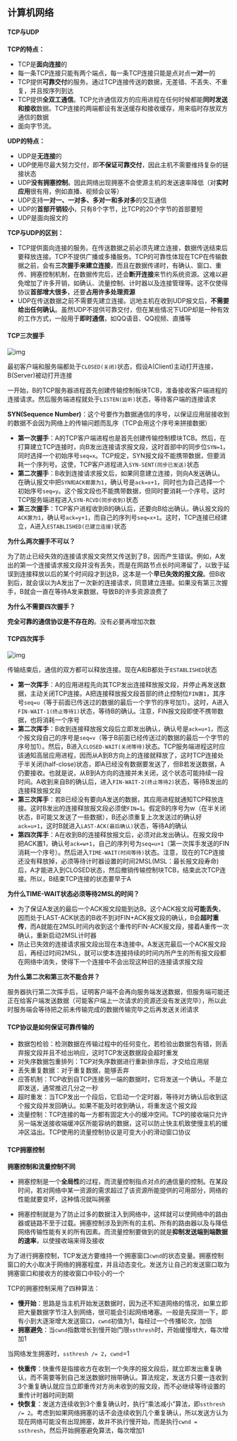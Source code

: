 ## 计算机网络

#### TCP与UDP

**TCP的特点：**

* TCP是**面向连接**的
* 每一条TCP连接只能有两个端点，每一条TCP连接只能是点对点**一对一**的
* TCP提供**可靠交付**的服务。通过TCP连接传送的数据，无差错、不丢失、不重复，并且按序列到达
* TCP提供**全双工通信**。TCP允许通信双方的应用进程在任何时候都能**同时发送和接收**数据。TCP连接的两端都设有发送缓存和接收缓存，用来临时存放双方通信的数据
* 面向字节流。

**UDP的特点：**

* UDP是**无连接**的
* UDP使用尽最大努力交付，即**不保证可靠交付**，因此主机不需要维持复杂的链接状态
* UDP**没有拥塞控制**。因此网络出现拥塞不会使源主机的发送速率降低（对**实时应用**很有用，例如直播、视频会议等）
* UDP支持**一对一、一对多、多对一和多对多**的交互通信
* UDP的**首部开销较小**，只有8个字节，比TCP的20个字节的首部要短
* UDP是面向报文的

**TCP与UDP的区别：**

* TCP提供面向连接的服务。在传送数据之前必须先建立连接，数据传送结束后要释放连接。TCP不提供广播或多播服务。TCP的可靠性体现在TCP在传输数据之前，会有**三次握手来建立连接**，而且在数据传递时，有确认、窗口、重传、拥塞控制机制，在数据传完后，还会**断开连接**来节约系统资源。这难以避免增加了许多开销，如确认、流量控制、计时器以及连接管理等。这不仅使得协议**首部增大很多**，还要**占用许多处理资源**
* UDP在传送数据之前不需要先建立连接。远地主机在收到UDP报文后，**不需要给出任何确认**。虽然UDP不提供可靠交付，但在某些情况下UDP却是一种有效的工作方式，一般用于**即时通信**，如QQ语音、QQ视频、直播等

#### TCP三次握手

![img](D:\文件\markdown笔记\计算机网络.assets\v2-1c5da3391ad30aa7aa30f9362407a77f_b.jpg)

最初客户端和服务端都处于`CLOSED(关闭)`状态，假设A(Client)主动打开连接，B(Server)被动打开连接

一开始，B的TCP服务器进程首先创建传输控制板块TCB，准备接收客户端进程的连接请求。然后服务端进程就处于`LISTEN(监听)`状态，等待客户端的连接请求

**SYN(Sequence Number)**：这个号要作为数据通信的序号，以保证应用层接收到的数据不会因为网络上的传输问题而乱序（TCP会用这个序号来拼接数据）

* **第一次握手**：A的TCP客户端进程也是首先创建传输控制模块TCB。然后，在打算建立TCP连接时，向B发出连接请求报文段，这时首部中的同步位`SYN=1`，同时选择一个初始序号`seq=x`。TCP规定，SYN报文段不能携带数据，但要消耗一个序列号。这使，TCP客户进程进入`SYN-SENT(同步已发送)`状态
* **第二次握手**：B收到连接请求报文后，如果同意建立连接，则向A发送确认。在确认报文中把`SYN和ACK都置为1`，确认号是`ack=x+1`，同时也为自己选择一个初始序号`seq=y`。这个报文段也不能携带数据，但同时要消耗一个序号。这时TCP服务端进程进入`SYN-RCVD(同步收到)`状态
* **第三次握手**：TCP客户进程收到B的确认后，还要向B给出确认。确认报文段的`ACK置为1`，确认号`ack=y+1`，而自己的序列号`seq=x+1`。这时，TCP连接已经建立，A进入`ESTABLISHED(已建立连接)`状态

**为什么两次握手不可以？**

为了防止已经失效的连接请求报文突然又传送到了B，因而产生错误。例如，A发出的第一个连接请求报文段并没有丢失，而是在网路节点长时间滞留了，以致于延误到连接释放以后的某个时间段才到达B，这本是一个**早已失效的报文段**。但B收到后，就会误以为A发出了一次新的连接请求，同意建立连接。如果没有第三次握手，B就会一直在等待A发来数据，导致B的许多资源浪费了

**为什么不需要四次握手？**

**完全可靠的通信协议是不存在的**。没有必要再增加次数

#### TCP四次挥手

![img](D:\文件\markdown笔记\计算机网络.assets\v2-dc0bdc69237df055ff8c2aa477887237_b-1584178444045.jpg)

传输结束后，通信的双方都可以释放连接。现在A和B都处于`ESTABLISHED`状态

* **第一次挥手**：A的应用进程先向其TCP发出连接释放报文段，并停止再发送数据，主动关闭TCP连接。A把连接释放报文段首部的终止控制位`FIN置1`，其序号`seq=u`（等于前面已传送过的数据的最后一个字节的序号加1）。这时，A进入`FIN-WAIT-1(终止等待1)`状态，等待B的确认。注意，FIN报文段即使不携带数据，也将消耗一个序号
* **第二次挥手**：B收到连接释放报文段后立即发出确认，确认号是`ack=u+1`，而这个报文段自己的序号是`seq=v`（等于B前面已经传送过的数据的最后一个字节的序号加1）。然后，B进入`CLOSED-WAIT(关闭等待)`状态。TCP服务端进程这时应该通知高层应用进程，因而从A到B方向上的连接就释放了，这时TCP连接处于半关闭(half-close)状态，即A已经没有数据要发送了，但B若发送数据，A仍要接收。也就是说，从B到A方向的连接并未关闭，这个状态可能持续一段时间。A收到来自B的确认后，进入`FIN-WAIT-2(终止等待2)`状态，等待B发出的连接释放报文段
* **第三次挥手**：若B已经没有要向A发送的数据，其应用进程就通知TCP释放连接。这时B发出的连接释放报文段必须使`FIN=1`。假定B的序号为w（在半关闭状态，B可能又发送了一些数据），B还必须重复上次发送过的确认好`ack=u+1`，这时B就进入`LAST-ACK(最后确认)`状态，等待A的确认
* **第四次挥手**：A在收到B的连接释放报文后，必须对此发出确认。在报文段中把ACK置1，确认号`ack=w+1`，自己的序列号为`seq=u+1`（第一次挥手发送的FIN消耗一个序号）。然后进入`TIME-WAIT(时间等待)`状态。注意，现在的TCP连接还没有释放掉，必须等待计时器设置的时间2MSL(MSL：最长报文段寿命)后，A才能进入到CLOSED状态，然后撤销传输控制块TCB，结束此次TCP连接。所以，B结束TCP连接的状态要早于A

**为什么TIME-WAIT状态必须等待2MSL的时间？**

* 为了保证A发送的最后一个ACK报文段能到达B。这个ACK报文段**可能丢失**，因而处于LAST-ACK状态的B收不到对FIN+ACK报文段的确认，B会**超时重传**，而A就能在2MSL时间内收到这个重传的FIN-ACK报文段，接着A重传一次确认，重新启动2MSL计时器
* 防止已失效的连接请求报文段出现在本连接中。A发送完最后一个ACK报文段后，再经过时间2MSL，就可以使本连接持续的时间内所产生的所有报文段都在网络中消失，使得下一个连接中不会出现这种旧的连接请求报文段

**为什么第二次和第三次不能合并？**

服务器执行第二次挥手后，证明客户端不会再向服务端发送数据，但服务端可能还正在给客户端发送数据（可能客户端上一次请求的资源还没有发送完毕），所以此时服务端会等待把之前未传输完成的数据传输完毕之后再发送关闭请求

#### TCP协议是如何保证可靠传输的

* 数据包检验：检测数据在传输过程中的任何变化，若检验出数据包有错，则丢弃报文段并且不给出响应，这时TCP发送数据段会超时重发
* 对失序数据包重排列：TCP对失序数据进行重新排序后，才交给应用层
* 丢失重复数据：对于重复数据，能够丢弃
* 应答机制：TCP收到自TCP连接另一端的数据时，它将发送一个确认。不是立即发送，通常推迟几分之一秒
* 超时重发：当TCP发出一个段后，它启动一个定时器，等待对方确认后收到这个报文段并发回确认。如果不能及时收到确认，将重发这个报文段
* 流量控制：TCP连接的每一方都有固定大小的缓冲空间。TCP的接收端只允许另一端发送接收端缓冲区所能容纳的数据，这可以防止快主机致使慢主机的缓冲区溢出。TCP使用的流量控制协议是可变大小的滑动窗口协议

#### TCP拥塞控制

**拥塞控制和流量控制不同**

* 拥塞控制是一个**全局性**的过程，而流量控制指点对点的通信量的控制。在某段时间，若对网络中某一资源的需求超过了该资源所能提供的可用部分，网络的性能就要变坏，这种情况就叫拥塞

* 拥塞控制就是为了防止过多的数据注入到网络中，这样就可以使网络中的路由器或链路不至于过载。拥塞控制涉及到所有的主机、所有的路由器以及与降低网络传输性能有关的所有因素。而流量控制要做到的就是**抑制发送端到端数据的速率**，以使接收端来得及接收

为了进行拥塞控制，TCP发送方要维持一个拥塞窗口`cwnd`的状态变量。拥塞控制窗口的大小取决于网络的拥塞程度，并且动态变化。发送方让自己的发送窗口取为拥塞窗口和接收方的接收窗口中较小的一个

TCP的拥塞控制采用了四种算法：

* **慢开始**：思路是当主机开始发送数据时，因为还不知道网络的情况，如果立即把大量数据字节注入到网络，很可能会引起网络堵塞。一般是先探测一下，即有小到大逐渐增大发送窗口，`cwnd`初值为1，每经过一个传播轮次，加倍
* **拥塞避免**：当`cwnd`指数增长到慢开始门限`ssthresh`时，开始缓慢增大，每次增加1

当网络发生拥塞时，`ssthresh /= 2`，`cwnd`=1

* **快重传**：快重传是指接收方在收到一个失序的报文段后，就立即发出重复确认，而不需要等到自己发送数据时捎带确认。算法规定，发送方只要一连收到3个重复确认就应当立即重传对方尚未收到的报文段，而不必继续等待设置的重传计时器时间到期
* **快恢复**：发送方连续收到3个重复确认时，执行“乘法减小”算法，即`ssthresh /= 2`。考虑到如果网络拥塞的话不会连续收到几个重复确认，所以发送方认为现在网络可能没有出现拥塞，故并不执行慢开始，而是执行`cwnd = ssthresh`，然后开始拥塞避免算法，每次增加1